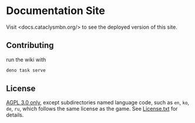# Documentation Site

Visit <docs.cataclysmbn.org/> to see the deployed version of this site.

## Contributing

run the wiki with

```sh
deno task serve
```

## License

[AGPL 3.0 only](./LICENSE), except subdirectories named language code, such as `en`, `ko`, `de`,
`ru`, which follows the same license as the game. See [License.txt](../LICENSE.txt) for details.
